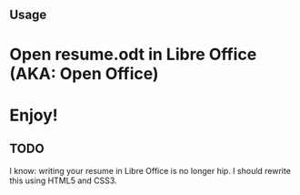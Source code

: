 Usage
------------

# Open resume.odt in Libre Office (AKA: Open Office)
# Enjoy!


TODO
------------

I know: writing your resume in Libre Office is no longer hip.  I should rewrite this using HTML5 and CSS3.